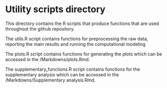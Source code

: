 # Utility scripts directory


This directory contains the R scripts that produce functions that are used throughout the github repository.

The utils.R script contains functions for preprocessing the raw data, reporting the main results and running the computational modeling

The plots.R script contains functions for generating the plots which can be accessed in the /Markdowns/plots.Rmd.

The supplementary_functions.R script contains functions for the supplementary analysis which can be accessed in the /Markdowns/Supplementary analysis.Rmd.